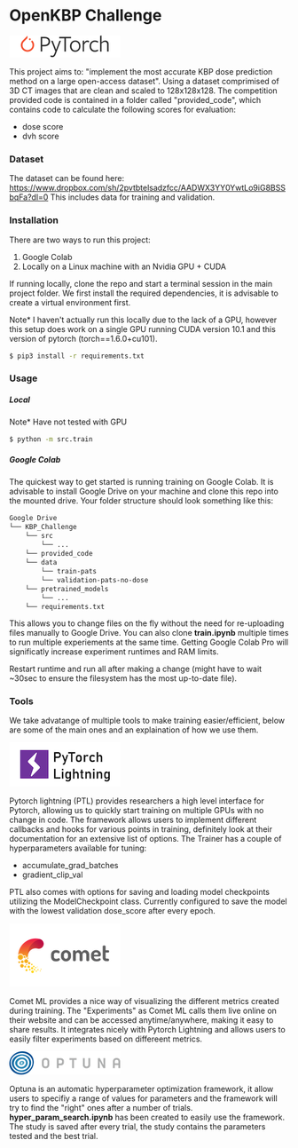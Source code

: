# OpenKBP Challenge

![alt text](https://github.com/mahruskazi/KBP_Challenge/blob/master/images/Pytorch_logo.png?raw=true "Logo Title Text 1")

This project aims to: "implement the most accurate KBP dose prediction method on a large open-access dataset".
Using a dataset comprimised of 3D CT images that are clean and scaled to 128x128x128. The competition provided code is contained in a folder called "provided_code", which contains code to calculate the following scores for evaluation:
  - dose score
  - dvh score

### Dataset
The dataset can be found here: https://www.dropbox.com/sh/2pvtbtelsadzfcc/AADWX3YY0YwtLo9iG8BSSbqFa?dl=0
This includes data for training and validation.

### Installation
There are two ways to run this project:
1. Google Colab
2. Locally on a Linux machine with an Nvidia GPU + CUDA

If running locally, clone the repo and start a terminal session in the main project folder.
We first install the required dependencies, it is advisable to create a virtual environment first.

Note* I haven't actually run this locally due to the lack of a GPU, however this setup does work on a single GPU running CUDA version 10.1 and this version of pytorch (torch==1.6.0+cu101).
```sh
$ pip3 install -r requirements.txt
```
### Usage

##### Local
Note* Have not tested with GPU
```sh
$ python -m src.train
```

##### Google Colab
The quickest way to get started is running training on Google Colab. It is advisable to install Google Drive on your machine and clone this repo into the mounted drive. Your folder structure should look something like this:

```
Google Drive
└── KBP_Challenge
    └── src
        └── ...
    └── provided_code
    └── data
        └── train-pats
        └── validation-pats-no-dose
    └── pretrained_models
        └── ...
    └── requirements.txt
```

This allows you to change files on the fly without the need for re-uploading files manually to Google Drive.
You can also clone **train.ipynb** multiple times to run multiple experiements at the same time. Getting Google Colab Pro will significatly increase experiment runtimes and RAM limits.

Restart runtime and run all after making a change (might have to wait ~30sec to ensure the filesystem has the most up-to-date file).

### Tools
We take advatange of multiple tools to make training easier/efficient, below are some of the main ones and an explaination of how we use them.

![alt text](https://github.com/mahruskazi/KBP_Challenge/blob/master/images/PTL.png?raw=true "Pytorch Lightning")

Pytorch lightning (PTL) provides researchers a high level interface for Pytorch, allowing us to quickly start training on multiple GPUs with no change in code. The framework allows users to implement different callbacks and hooks for various points in training, definitely look at their documentation for an extensive list of options.
The Trainer has a couple of hyperparameters available for tuning:

- accumulate_grad_batches
- gradient_clip_val

PTL also comes with options for saving and loading model checkpoints utilizing the ModelCheckpoint class. Currently configured to save the model with the lowest validation dose_score after every epoch.

![alt text](https://github.com/mahruskazi/KBP_Challenge/blob/master/images/logo_comet_light.png?raw=true "Comet ML")

Comet ML provides a nice way of visualizing the different metrics created during training. The "Experiments" as Comet ML calls them live online on their website and can be accessed anytime/anywhere, making it easy to share results.
It integrates nicely with Pytorch Lightning and allows users to easily filter experiments based on differeent metrics. 

![alt text](https://github.com/mahruskazi/KBP_Challenge/blob/master/images/optuna-logo.png?raw=true "Optuna")

Optuna is an automatic hyperparameter optimization framework, it allow users to specifiy a range of values for parameters and the framework will try to find the "right" ones after a number of trials.
**hyper_param_search.ipynb** has been created to easily use the framework. The study is saved after every trial, the study contains the parameters tested and the best trial.





